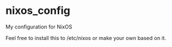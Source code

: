 # nixos_config
My configuration for NixOS

Feel free to install this to /etc/nixos or make your own based on it.
